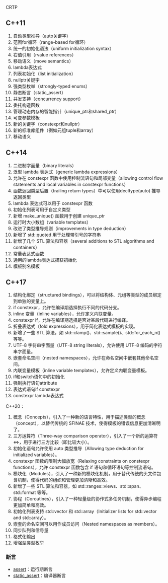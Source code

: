 CRTP

## C++11

1. 自动类型推导（auto关键字）
2. 范围for循环（range-based for循环）
3. 统一的初始化语法（uniform initialization syntax）
4. 右值引用（rvalue references）
5. 移动语义（move semantics）
6. lambda表达式
7. 列表初始化（list initialization）
8. nullptr关键字
9. 强类型枚举（strongly-typed enums）
10. 静态断言（static_assert）
11. 并发支持（concurrency support）
12. 委托构造函数
13. 管理动态内存的智能指针（unique_ptr和shared_ptr）
14. 可变参数模板
15. 新的关键字（constexpr和nullptr）
16. 新的标准库组件（例如元组tuple和array）
17. 移动语义
## C++14

1. 二进制字面量（binary literals）
2. 泛型 lambda 表达式（generic lambda expressions）
3. 允许在 constexpr 函数中使用控制流语句和局部变量（allowing control flow statements and local variables in constexpr functions）
4. 函数返回类型后置（trailing return types）中可以使用decltype(auto) 推导返回类型
5. lambda 表达式可以用于 constexpr 函数
6. 初始化列表可用于自定义类型
7. 新增 make_unique() 函数用于创建 unique_ptr
8. 运行时大小数组（variable templates）
9. 改进了类型推导规则（improvements in type deduction）
10. 新增了 std::quoted 用于处理带引号的字符串
11. 新增了几个 STL 算法和容器（several additions to STL algorithms and containers）
12. 常量表达式函数
13. 通用的lambda表达式捕获初始化
14. 模板别名模板

## C++17

1. 结构化绑定（structured bindings），可以将结构体、元组等类型的成员绑定到单独的变量上。
2. if constexpr，允许在编译期选择执行不同的代码分支。
3. inline 变量（inline variables），允许定义内联变量。
4. constexpr if，允许在编译期选择是否对某段代码进行编译。
5. 折叠表达式（fold expressions），用于简化表达式模板的实现。
6. 新增了一些 STL 算法，如 std::clamp()、std::sample()、std::for_each_n() 等等。
7. UTF-8 字符串字面量（UTF-8 string literals），允许使用 UTF-8 编码的字符串字面量。
8. 嵌套命名空间（nested namespaces），允许在命名空间中嵌套其他命名空间。
9. 内联变量模板（inline variable templates），允许定义内联变量模板。
10. if和switch语句中的初始化
11. 强制执行语句attribute
12. 表达式语句if constexpr
13. constexpr lambda表达式

C++20：

1. 概念（Concepts），引入了一种新的语言特性，用于描述类型的概念（concept），以替代传统的 SFINAE 技术，使得模板的错误信息更加清晰明了。
2. 三方运算符（Three-way comparison operator），引入了一个新的运算符 <=>，用于进行三方比较（即比较大小）。
3. 初始化语句允许使用 auto 类型推导（Allowing type deduction for initialized variables）。
4. constexpr 函数的限制大幅放宽（Relaxing constraints on constexpr functions），允许 constexpr 函数包含 if 语句和循环语句等控制流语句。
5. 模块化（Modules），引入了一种新的模块化机制，用于替代传统的头文件包含机制，使得代码的组织和管理更加清晰和高效。
6. 新增了一些 STL 算法和容器，如 std::ranges::views、std::span、std::format 等等。
7. 协程（Coroutines），引入了一种轻量级的协作式多任务机制，使得异步编程更加简单和高效。
8. 初始化列表支持 std::vector 和 std::array（Initializer lists for std::vector and std::array）。
9. 嵌套的命名空间可以用作成员访问（Nested namespaces as members）。
10. 同步队列和信号量
11. 格式化输出
12. 增强型类型枚举


### 断言

+ [assert](https://en.cppreference.com/w/cpp/language/aggregate_initialization)：运行期断言
+ [static_assert](https://en.cppreference.com/w/cpp/language/static_assert)：编译器断言
